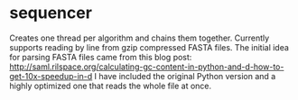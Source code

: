 sequencer
=========

Creates one thread per algorithm and chains them together. Currently supports reading by line from gzip compressed FASTA files.
The initial idea for parsing FASTA files came from this blog post: http://saml.rilspace.org/calculating-gc-content-in-python-and-d-how-to-get-10x-speedup-in-d
I have included the original Python version and a highly optimized one that reads the whole file at once.
